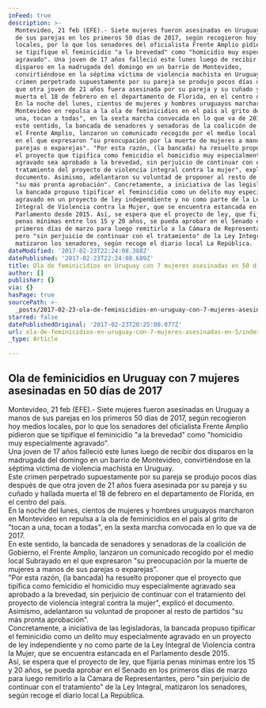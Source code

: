 ```yaml
---
inFeed: true
description: >-
  Montevideo, 21 feb (EFE).- Siete mujeres fueron asesinadas en Uruguay a manos
  de sus parejas en los primeros 50 días de 2017, según recogieron hoy medios
  locales, por lo que los senadores del oficialista Frente Amplio pidieron que
  se tipifique el feminicidio "a la brevedad" como "homicidio muy especialmente
  agravado". Una joven de 17 años falleció este lunes luego de recibir dos
  disparos en la madrugada del domingo en un barrio de Montevideo,
  convirtiéndose en la séptima víctima de violencia machista en Uruguay. Este
  crimen perpetrado supuestamente por su pareja se produjo pocos días después de
  que otra joven de 21 años fuera asesinada por su pareja y su cuñado y hallada
  muerta el 18 de febrero en el departamento de Florida, en el centro del país.
  En la noche del lunes, cientos de mujeres y hombres uruguayos marcharon en
  Montevideo en repulsa a la ola de feminicidios en el país al grito de "tocan a
  una, tocan a todas", en la sexta marcha convocada en lo que va de 2017. En
  este sentido, la bancada de senadores y senadoras de la coalición de Gobierno,
  el Frente Amplio, lanzaron un comunicado recogido por el medio local Subrayado
  en el que expresaron "su preocupación por la muerte de mujeres a manos de sus
  parejas o exparejas". "Por esta razón, (la bancada) ha resuelto proponer que
  el proyecto que tipifica como femicidio el homicidio muy especialmente
  agravado sea aprobado a la brevedad, sin perjuicio de continuar con el
  tratamiento del proyecto de violencia integral contra la mujer", explicó el
  documento. Asimismo, adelantaron su voluntad de proponer al resto de partidos
  "su más pronta aprobación". Concretamente, a iniciativa de las legisladoras,
  la bancada propuso tipificar el feminicidio como un delito muy especialmente
  agravado en un proyecto de ley independiente y no como parte de la Ley
  Integral de Violencia contra la Mujer, que se encuentra estancada en el
  Parlamento desde 2015. Así, se espera que el proyecto de ley, que fijaría
  penas mínimas entre los 15 y 20 años, se pueda aprobar en el Senado en los
  primeros días de marzo para luego remitirlo a la Cámara de Representantes,
  pero "sin perjuicio de continuar con el tratamiento" de la Ley Integral,
  matizaron los senadores, según recoge el diario local La República.
dateModified: '2017-02-23T22:24:08.388Z'
datePublished: '2017-02-23T22:24:08.689Z'
title: Ola de feminicidios en Uruguay con 7 mujeres asesinadas en 50 días de 2017
author: []
publisher: {}
via: {}
hasPage: true
sourcePath: >-
  _posts/2017-02-23-ola-de-feminicidios-en-uruguay-con-7-mujeres-asesinadas-en-5.md
starred: false
datePublishedOriginal: '2017-02-23T20:25:00.077Z'
url: ola-de-feminicidios-en-uruguay-con-7-mujeres-asesinadas-en-5/index.html
_type: Article

---
```

## Ola de feminicidios en Uruguay con 7 mujeres asesinadas en 50 días de 2017

Montevideo, 21 feb (EFE).- Siete mujeres fueron asesinadas en Uruguay a manos de sus parejas en los primeros 50 días de 2017, según recogieron hoy medios locales, por lo que los senadores del oficialista Frente Amplio pidieron que se tipifique el feminicidio "a la brevedad" como "homicidio muy especialmente agravado".  
Una joven de 17 años falleció este lunes luego de recibir dos disparos en la madrugada del domingo en un barrio de Montevideo, convirtiéndose en la séptima víctima de violencia machista en Uruguay.  
Este crimen perpetrado supuestamente por su pareja se produjo pocos días después de que otra joven de 21 años fuera asesinada por su pareja y su cuñado y hallada muerta el 18 de febrero en el departamento de Florida, en el centro del país.  
En la noche del lunes, cientos de mujeres y hombres uruguayos marcharon en Montevideo en repulsa a la ola de feminicidios en el país al grito de "tocan a una, tocan a todas", en la sexta marcha convocada en lo que va de 2017\.  
En este sentido, la bancada de senadores y senadoras de la coalición de Gobierno, el Frente Amplio, lanzaron un comunicado recogido por el medio local Subrayado en el que expresaron "su preocupación por la muerte de mujeres a manos de sus parejas o exparejas".  
"Por esta razón, (la bancada) ha resuelto proponer que el proyecto que tipifica como femicidio el homicidio muy especialmente agravado sea aprobado a la brevedad, sin perjuicio de continuar con el tratamiento del proyecto de violencia integral contra la mujer", explicó el documento.  
Asimismo, adelantaron su voluntad de proponer al resto de partidos "su más pronta aprobación".  
Concretamente, a iniciativa de las legisladoras, la bancada propuso tipificar el feminicidio como un delito muy especialmente agravado en un proyecto de ley independiente y no como parte de la Ley Integral de Violencia contra la Mujer, que se encuentra estancada en el Parlamento desde 2015\.  
Así, se espera que el proyecto de ley, que fijaría penas mínimas entre los 15 y 20 años, se pueda aprobar en el Senado en los primeros días de marzo para luego remitirlo a la Cámara de Representantes, pero "sin perjuicio de continuar con el tratamiento" de la Ley Integral, matizaron los senadores, según recoge el diario local La República.